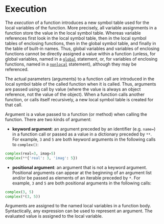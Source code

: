 # Execution

The *execution* of a function introduces a new symbol table used for the local variables of the function. More precisely, all variable assignments in a function store the value in the local symbol table. Whereas variable references first look in the local symbol table, then in the local symbol tables of enclosing functions, then in the global symbol table, and finally in the table of built-in names. Thus, global variables and variables of enclosing functions cannot be directly assigned a value within a function (unless, for global variables, named in a [`global`](/statements/global.md) statement, or, for variables of enclosing functions, named in a [`nonlocal`](/statements/nonlocal.md) statement), although they may be referenced.

The actual parameters (arguments) to a function call are introduced in the local symbol table of the called function when it is called. Thus, arguments are passed using call by value (where the value is always an object reference, not the value of the object). When a function calls another function, or calls itself recursively, a new local symbol table is created for that call.

Argument is a value passed to a function (or method) when calling the function. There are two kinds of argument:

- **keyword argument**: an argument preceded by an identifier (e.g. `name=`) in a function call or passed as a value in a dictionary preceded by `**`. For example, `3` and `5` are both keyword arguments in the following calls to `complex()`:
```python
complex(real=3, imag=5)
complex(**{'real': 3, 'imag': 5})
```
- **positional argument**: an argument that is not a keyword argument. Positional arguments can appear at the beginning of an argument list and/or be passed as elements of an iterable preceded by `*`. For example, `3` and `5` are both positional arguments in the following calls:
```python
complex(3, 5)
complex(*(3, 5))
```

Arguments are assigned to the named local variables in a function body. Syntactically, any expression can be used to represent an argument. The evaluated value is assigned to the local variable.
